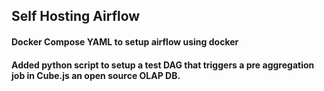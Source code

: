 ## Self Hosting Airflow 

#### Docker Compose YAML to setup airflow using docker 
#### Added python script to setup a test DAG that triggers a pre aggregation job in Cube.js an open source OLAP DB.
